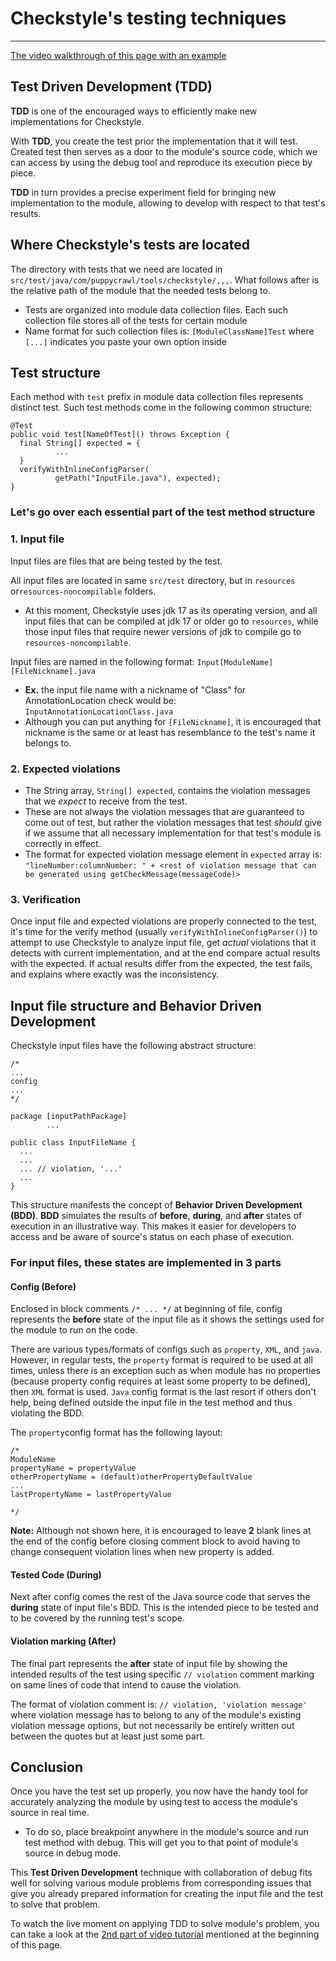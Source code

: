 # Checkstyle's testing techniques

-----------
[The video walkthrough of this page with an example](https://youtu.be/CoMKo1X5daU?si=N9dvNW_sE83gHXKS)

## Test Driven Development (TDD)

**TDD** is one of the encouraged ways to efficiently make new implementations for Checkstyle.

With **TDD**, you create the test prior the implementation that it will test. Created test then
serves as a door to the module's source code, which we can access by using the debug tool and
reproduce its execution piece by piece.

**TDD** in turn provides a precise experiment field for bringing new implementation to the module,
allowing to develop with respect to that test's results.

## Where Checkstyle's tests are located

The directory with tests that we need are located in
`src/test/java/com/puppycrawl/tools/checkstyle/,,,`. What follows after is the
relative path of the module that the needed tests belong to.

- Tests are organized into module data collection files. Each such collection file stores all
  of the tests for certain module
- Name format for such collection files is: `[ModuleClassName]Test` where `[...]` indicates you
  paste your own option inside

## Test structure

Each method with `test` prefix in module data collection files represents distinct test. Such test
methods come in the following common structure:

```text
@Test
public void test[NameOfTest]() throws Exception {
  final String[] expected = {
          ...
  }
  verifyWithInlineConfigParser(
          getPath("InputFile.java"), expected);
}
```

### Let's go over each essential part of the test method structure

### 1. Input file

Input files are files that are being tested by the test.

All input files are located in same `src/test`
directory, but in `resources` or`resources-noncompilable` folders. 

* At this moment, Checkstyle uses jdk 17 as its operating version, and all input files that can
  be compiled at jdk 17 or older go to `resources`, while those input files that require newer
  versions of jdk to compile go to `resources-noncompilable`.

Input files are named in the following format: `Input[ModuleName][FileNickname].java`

* **Ex.** the input file name with a nickname of "Class" for AnnotationLocation check
  would be: `InputAnnotationLocationClass.java`
* Although you can put anything for `[FileNickname]`, it is encouraged
  that nickname is the same or at least has resemblance to the test's name it belongs to.

### 2. Expected violations

- The String array, `String[] expected`, contains the violation messages that we *expect* to
  receive from the test.
- These are not always the violation messages that are guaranteed
  to come out of test, but rather the violation messages that test *should* give if we assume
  that all necessary implementation for that test's module is correctly in effect.
- The format for expected violation message element in `expected` array is:\
  `"lineNumber:columnNumber: " + <rest of violation message that can be generated using
  getCheckMessage(messageCode)>`

### 3. Verification

Once input file and expected violations are properly connected to the test, it's time for the
verify method (usually `verifyWithInlineConfigParser()`) to attempt to use Checkstyle to analyze
input file, get *actual* violations that it detects with current implementation, and at the end
compare actual results with the expected. If actual results differ from the expected, the test
fails, and explains where exactly was the inconsistency.

## Input file structure and Behavior Driven Development

Checkstyle input files have the following abstract structure:

```text
/*
...
config
...
*/

package [inputPathPackage]
        ...

public class InputFileName {
  ...  
  ...
  ... // violation, '...'
  ...
}
```

This structure manifests the concept of **Behavior Driven Development (BDD)**. **BDD** simulates
the results of **before**, **during**, and **after** states of execution in an illustrative way.
This makes it easier for developers to access and be aware of source's status on each phase of
execution.

### For input files, these states are implemented in 3 parts

#### Config (Before)

Enclosed in block comments `/* ... */` at beginning of file, config represents the **before**
state of the input file as it shows the settings used for the module to run on the code.

There are various types/formats of configs such as `property`, `XML`, and `java`. However, in
regular tests, the `property` format is required to be used at all times, unless there is an
exception such as when module has no properties (because property config requires at least some
property to be defined), then `XML` format is used. `Java` config format is the last resort if
others don't help, being defined outside the input file in the test method and thus violating the
BDD.

The `property`config format has the following layout:

```text
/*
ModuleName
propertyName = propertyValue
otherPropertyName = (default)otherPropertyDefaultValue
...
lastPropertyName = lastPropertyValue

*/
```

**Note:** Although not shown here, it is encouraged to leave **2** blank lines at the end of
the config before closing comment block to avoid having to change consequent violation lines when
new property is added.

#### Tested Code (During)

Next after config comes the rest of the Java source code that serves the **during** state of
input file's BDD. This is the intended piece to be tested and to be covered by the running test's
scope.

#### Violation marking (After)

The final part represents the **after** state of input file by showing the intended results of the
test using specific `// violation` comment marking on same lines of code that intend to cause the
violation.

The format of violation comment is: `// violation, 'violation message'` where violation message
has to belong to any of the module's existing violation message options, but not necessarily
be entirely written out between the quotes but at least just some part.

## Conclusion

Once you have the test set up properly, you now have the handy tool for accurately analyzing
the module by using test to access the module's source in real time.

- To do so, place breakpoint anywhere in the module's source and run test method with debug.
  This will get you to that point of module's source in debug mode.

This **Test Driven Development** technique with collaboration of debug fits well for solving
various module problems from corresponding issues that give you already prepared information for
creating the input file and the test to solve that problem.

To watch the live moment on applying TDD to solve module's problem, you can take a look at the
[2nd part of video tutorial](https://youtu.be/VnenZbbh1WU?si=wjNjKpMm9WyqQX1C) mentioned at the
beginning of this page.
